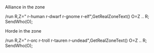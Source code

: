 Alliance in the zone

/run R,Z=" r-human r-dwarf r-gnome r-elf",GetRealZoneText() O=Z .. R; SendWho(O);



Horde in the zone

/run R,Z=" r-orc r-troll r-tauren r-undead",GetRealZoneText() O=Z .. R; SendWho(O);